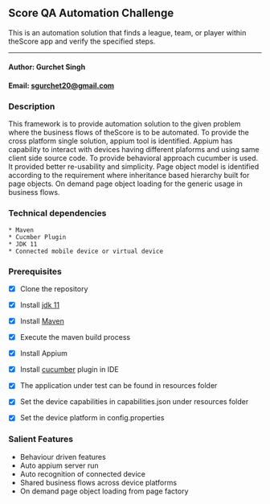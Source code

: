 ## Score QA Automation Challenge
This is an automation solution that finds a league, team, or player within theScore app and verify the specified steps.

------------------------------------------------------

#### Author: Gurchet Singh
#### Email: sgurchet20@gmail.com

### Description
This framework is to provide automation solution to the given problem where the business flows of theScore is to be automated. To provide the cross platform single solution, appium tool is identified. Appium has capability to interact with devices having different plaforms and using same client side source code. To provide behavioral approach cucumber is used. It provided better re-usability and simplicity. Page object model is identified according to the requirement where inheritance based hierarchy built for page objects. On demand page object loading for the generic usage in business flows.  

### Technical dependencies
    * Maven
    * Cucmber Plugin
    * JDK 11
    * Connected mobile device or virtual device


### Prerequisites
- [x] Clone the repository
- [x] Install [jdk 11](https://www.oracle.com/java/technologies/downloads/#java11)
- [x] Install [Maven](https://maven.apache.org/install.html)
- [x] Execute the maven build process
- [x] Install Appium
- [x] Install [cucumber](https://www.jetbrains.com/help/idea/enabling-cucumber-support-in-project.html) plugin in IDE
- [x] The application under test can be found in resources folder
- [x] Set the device capabilities in capabilities.json under resources folder
- [x] Set the device platform in config.properties



### Salient Features
* Behaviour driven features
* Auto appium server run
* Auto recognition of connected device
* Shared business flows across device platforms
* On demand page object loading from page factory


